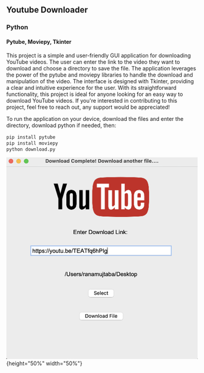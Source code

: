 <h2> Youtube Downloader </h2>
<h3> Python </h3>
<h4> Pytube, Moviepy, Tkinter </h4>

This project is a simple and user-friendly GUI application for downloading YouTube videos. The user can enter the link to the video they want to download and choose a directory to save the file. The application leverages the power of the pytube and moviepy libraries to handle the download and manipulation of the video. The interface is designed with Tkinter, providing a clear and intuitive experience for the user. With its straightforward functionality, this project is ideal for anyone looking for an easy way to download YouTube videos. If you're interested in contributing to this project, feel free to reach out, any support would be appreciated!

To run the application on your device, download the files and enter the directory, download python if needed, then:
```
pip install pytube
pip install moviepy
python download.py
```
![alt text](ytdownload.png){height="50%" width="50%"}
